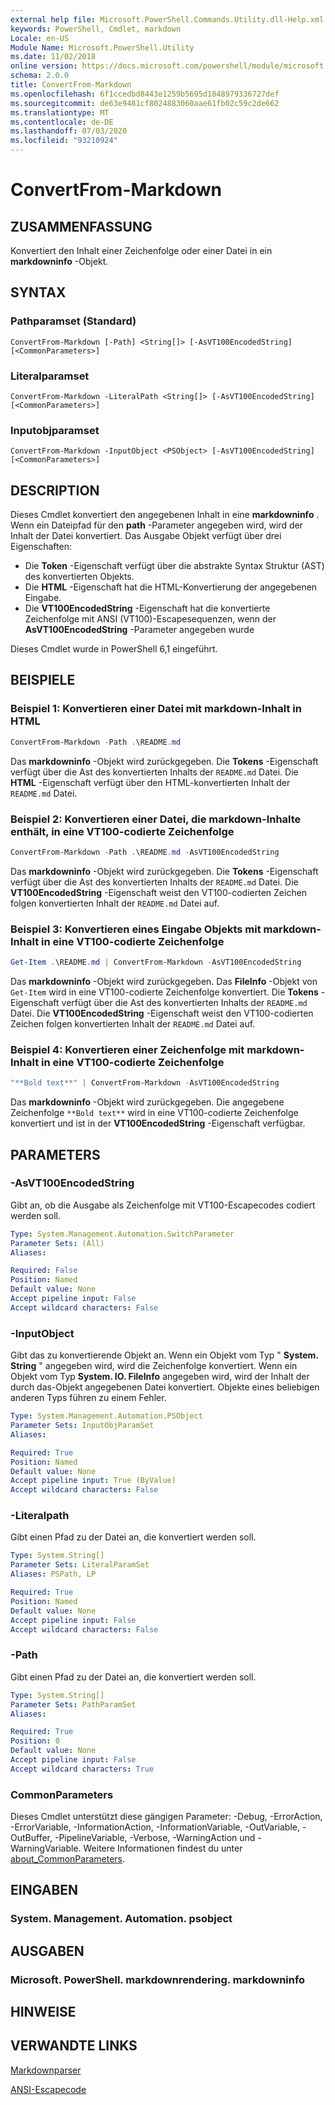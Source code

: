 ```yaml
---
external help file: Microsoft.PowerShell.Commands.Utility.dll-Help.xml
keywords: PowerShell, Cmdlet, markdown
Locale: en-US
Module Name: Microsoft.PowerShell.Utility
ms.date: 11/02/2018
online version: https://docs.microsoft.com/powershell/module/microsoft.powershell.utility/convertfrom-markdown?view=powershell-7&WT.mc_id=ps-gethelp
schema: 2.0.0
title: ConvertFrom-Markdown
ms.openlocfilehash: 6f1ccedbd8443e1259b5695d1848979336727def
ms.sourcegitcommit: de63e9481cf8024883060aae61fb02c59c2de662
ms.translationtype: MT
ms.contentlocale: de-DE
ms.lasthandoff: 07/03/2020
ms.locfileid: "93210924"
---
```

# ConvertFrom-Markdown

## ZUSAMMENFASSUNG
Konvertiert den Inhalt einer Zeichenfolge oder einer Datei in ein **markdowninfo** -Objekt.

## SYNTAX

### Pathparamset (Standard)

```
ConvertFrom-Markdown [-Path] <String[]> [-AsVT100EncodedString] [<CommonParameters>]
```

### Literalparamset

```
ConvertFrom-Markdown -LiteralPath <String[]> [-AsVT100EncodedString] [<CommonParameters>]
```

### Inputobjparamset

```
ConvertFrom-Markdown -InputObject <PSObject> [-AsVT100EncodedString] [<CommonParameters>]
```

## DESCRIPTION

Dieses Cmdlet konvertiert den angegebenen Inhalt in eine **markdowninfo** . Wenn ein Dateipfad für den **path** -Parameter angegeben wird, wird der Inhalt der Datei konvertiert. Das Ausgabe Objekt verfügt über drei Eigenschaften:

- Die **Token** -Eigenschaft verfügt über die abstrakte Syntax Struktur (AST) des konvertierten Objekts.
- Die **HTML** -Eigenschaft hat die HTML-Konvertierung der angegebenen Eingabe.
- Die **VT100EncodedString** -Eigenschaft hat die konvertierte Zeichenfolge mit ANSI (VT100)-Escapesequenzen, wenn der **AsVT100EncodedString** -Parameter angegeben wurde

Dieses Cmdlet wurde in PowerShell 6,1 eingeführt.

## BEISPIELE

### Beispiel 1: Konvertieren einer Datei mit markdown-Inhalt in HTML

```powershell
ConvertFrom-Markdown -Path .\README.md
```

Das **markdowninfo** -Objekt wird zurückgegeben. Die **Tokens** -Eigenschaft verfügt über die Ast des konvertierten Inhalts der `README.md` Datei. Die **HTML** -Eigenschaft verfügt über den HTML-konvertierten Inhalt der `README.md` Datei.

### Beispiel 2: Konvertieren einer Datei, die markdown-Inhalte enthält, in eine VT100-codierte Zeichenfolge

```powershell
ConvertFrom-Markdown -Path .\README.md -AsVT100EncodedString
```

Das **markdowninfo** -Objekt wird zurückgegeben. Die **Tokens** -Eigenschaft verfügt über die Ast des konvertierten Inhalts der `README.md` Datei. Die **VT100EncodedString** -Eigenschaft weist den VT100-codierten Zeichen folgen konvertierten Inhalt der `README.md` Datei auf.

### Beispiel 3: Konvertieren eines Eingabe Objekts mit markdown-Inhalt in eine VT100-codierte Zeichenfolge

```powershell
Get-Item .\README.md | ConvertFrom-Markdown -AsVT100EncodedString
```

Das **markdowninfo** -Objekt wird zurückgegeben. Das **FileInfo** -Objekt von `Get-Item` wird in eine VT100-codierte Zeichenfolge konvertiert. Die **Tokens** -Eigenschaft verfügt über die Ast des konvertierten Inhalts der `README.md` Datei. Die **VT100EncodedString** -Eigenschaft weist den VT100-codierten Zeichen folgen konvertierten Inhalt der `README.md` Datei auf.

### Beispiel 4: Konvertieren einer Zeichenfolge mit markdown-Inhalt in eine VT100-codierte Zeichenfolge

```powershell
"**Bold text**" | ConvertFrom-Markdown -AsVT100EncodedString
```

Das **markdowninfo** -Objekt wird zurückgegeben. Die angegebene Zeichenfolge `**Bold text**` wird in eine VT100-codierte Zeichenfolge konvertiert und ist in der **VT100EncodedString** -Eigenschaft verfügbar.

## PARAMETERS

### -AsVT100EncodedString

Gibt an, ob die Ausgabe als Zeichenfolge mit VT100-Escapecodes codiert werden soll.

```yaml
Type: System.Management.Automation.SwitchParameter
Parameter Sets: (All)
Aliases:

Required: False
Position: Named
Default value: None
Accept pipeline input: False
Accept wildcard characters: False
```

### -InputObject

Gibt das zu konvertierende Objekt an. Wenn ein Objekt vom Typ " **System. String** " angegeben wird, wird die Zeichenfolge konvertiert. Wenn ein Objekt vom Typ **System. IO. FileInfo** angegeben wird, wird der Inhalt der durch das-Objekt angegebenen Datei konvertiert. Objekte eines beliebigen anderen Typs führen zu einem Fehler.

```yaml
Type: System.Management.Automation.PSObject
Parameter Sets: InputObjParamSet
Aliases:

Required: True
Position: Named
Default value: None
Accept pipeline input: True (ByValue)
Accept wildcard characters: False
```

### -Literalpath

Gibt einen Pfad zu der Datei an, die konvertiert werden soll.

```yaml
Type: System.String[]
Parameter Sets: LiteralParamSet
Aliases: PSPath, LP

Required: True
Position: Named
Default value: None
Accept pipeline input: False
Accept wildcard characters: False
```

### -Path

Gibt einen Pfad zu der Datei an, die konvertiert werden soll.

```yaml
Type: System.String[]
Parameter Sets: PathParamSet
Aliases:

Required: True
Position: 0
Default value: None
Accept pipeline input: False
Accept wildcard characters: True
```

### CommonParameters

Dieses Cmdlet unterstützt diese gängigen Parameter: -Debug, -ErrorAction, -ErrorVariable, -InformationAction, -InformationVariable, -OutVariable, -OutBuffer, -PipelineVariable, -Verbose, -WarningAction und -WarningVariable. Weitere Informationen findest du unter [about_CommonParameters](https://go.microsoft.com/fwlink/?LinkID=113216).

## EINGABEN

### System. Management. Automation. psobject

## AUSGABEN

### Microsoft. PowerShell. markdownrendering. markdowninfo

## HINWEISE

## VERWANDTE LINKS

[Markdownparser](https://github.com/lunet-io/markdig)

[ANSI-Escapecode](https://wikipedia.org/wiki/ANSI_escape_code)
